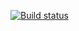 [![Build status](https://ci.appveyor.com/api/projects/status/y8ofw47xxys45jpe?svg=true)](https://ci.appveyor.com/project/NedoNeo/homework-6-1)